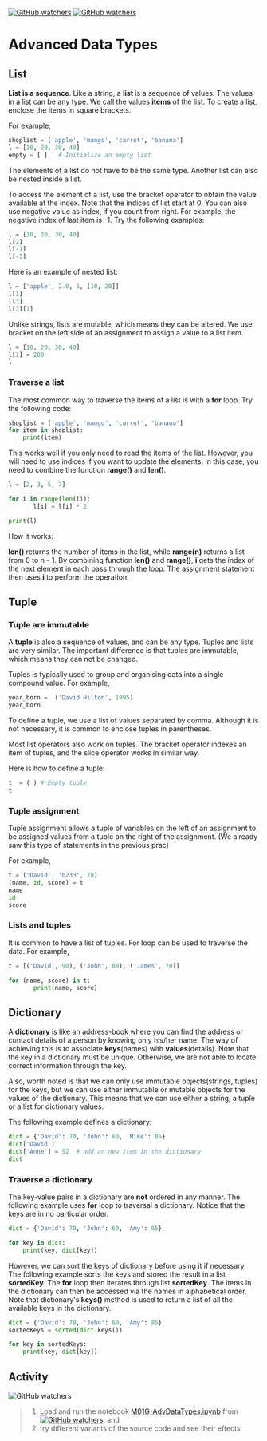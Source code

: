 [![GitHub watchers](https://img.shields.io/badge/tulip--lab-Modern--Data--Science-brightgreen)](../README.md)
[![GitHub watchers](https://img.shields.io/badge/Module-Python-orange)](README.md)


# Advanced Data Types

## List

**List is a sequence**. Like a string, a **list** is a sequence of values. The values in a list can be any type. We call the values **items** of the list. To create a list, enclose the items in square brackets.

For example, 

```Python
shoplist = ['apple', 'mango', 'carrot', 'banana']
l = [10, 20, 30, 40]
empty = [ ]   # Initialize an empty list
```

The elements of a list do not have to be the same type. Another list can also be nested inside a list. 

To access the element of a list, use the bracket operator to obtain the value available at the index. Note that the indices of list start at 0. You can also use negative value as index, if you count from right. For example, the negative index of last item is -1. Try the following examples:


```Python
l = [10, 20, 30, 40]
l[2]
l[-1]
l[-3]
```

Here is an example of nested list: 

```Python
l = ['apple', 2.0, 5, [10, 20]]
l[1]  
l[3]
l[3][1]  
```

Unlike strings, lists are mutable, which means they can be altered. We use bracket on the left side of an assignment to assign a value to a list item.

```Python
l = [10, 20, 30, 40]
l[1] = 200
l
```

### **Traverse a list**

The most common way to traverse the items of a list is with a **for** loop. Try the following code:

```Python
shoplist = ['apple', 'mango', 'carrot', 'banana']
for item in shoplist:
    print(item)
```

This works well if you only need to read the items of the list. However, you will need to use indices if you want to update the elements. In this case, you need to combine the function **range()** and **len()**.  


```Python
l = [2, 3, 5, 7]

for i in range(len(l)):
       l[i] = l[i] * 2

print(l)
```

How it works:

**len()** returns the number of items in the list, while **range(n)** returns a list from 0 to n - 1. By combining function **len()** and **range()**, **i** gets the index of the next element in each pass through the loop. The assignment statement then uses **i** to perform the operation.


## Tuple

### Tuple are immutable 

A **tuple** is also a sequence of values, and can be any type. Tuples and lists are very similar. The important difference is that tuples are immutable, which means they can not be changed. 

Tuples is typically used to group and organising data into a single compound value.  For example, 


```Python
year_born =  ('David Hilton', 1995)
year_born
```

To define a tuple, we use a list of values separated by comma. 
Although it is not necessary, it is common to enclose tuples in parentheses. 

Most list operators also work on tuples. 
The bracket operator indexes an item of tuples, and the slice operator works in similar way. 

Here is how to define a tuple:


```Python
t  = ( ) # Empty tuple
t
```

### Tuple assignment

Tuple assignment allows a tuple of variables on the left of an assignment to be assigned values from a tuple on the right of the assignment. 
(We already saw this type of statements in the previous prac)

For example,
 

```Python
t = ('David', '0233', 78)
(name, id, score) = t
name 
id
score
```

### Lists and tuples

It is common to have a list of tuples. For loop can be used to traverse the data.  For example,


```Python
t = [('David', 90), ('John', 88), ('James', 70)]

for (name, score) in t:
       print(name, score) 
```

## Dictionary

A **dictionary** is like an address-book where you can find the address or contact details of a person by knowing only his/her name. The way of achieving this is to associate **keys**(names) with **values**(details). Note that the key in a dictionary must be unique. Otherwise, we are not able to locate correct information through the key. 

Also, worth noted is that we can only use immutable objects(strings, tuples) for the keys, but we can use either immutable or mutable objects for the values of the dictionary. This means that we can use either a string, a tuple or a list for dictionary values.

The following example defines a dictionary: 

```Python
dict = {'David': 70, 'John': 60, 'Mike': 85}
dict['David']
dict['Anne'] = 92  # add an new item in the dictionary
dict
```

### **Traverse a dictionary**

The key-value pairs in a dictionary are **not** ordered in any manner. The following example uses **for** loop to traversal a dictionary. Notice that the keys are in no particular order. 

```Python
dict = {'David': 70, 'John': 60, 'Amy': 85}

for key in dict:
    print(key, dict[key])
```

However, we can sort the keys of dictionary before using it if necessary. The following example sorts the keys and stored the result in a list **sortedKey**. The **for** loop then iterates through list **sortedKey**. The items in the dictionary can then be accessed via the names in alphabetical order. Note that dictionary's **keys()** method is used to return a list of all the available keys in the dictionary. 

```Python
dict = {'David': 70, 'John': 60, 'Amy': 85}
sortedKeys = sorted(dict.keys())

for key in sortedKeys:
    print(key, dict[key])

```

## Activity

![GitHub watchers](https://img.shields.io/badge/MDS-Learning--Activity-yellow)
> 1. Load and run the notebook [M01G-AdvDataTypes.ipynb](https://github.com/tulip-lab/sit742/blob/main/Jupyter/M01-Python/M01G-AdvDataTypes.ipynb) from [![GitHub watchers](https://img.shields.io/badge/tulip--lab-sit742-brightgreen?style=plastic)](https://github.com/tulip-lab/sit742), and 
> 2. try different variants of the source code and see their effects.


